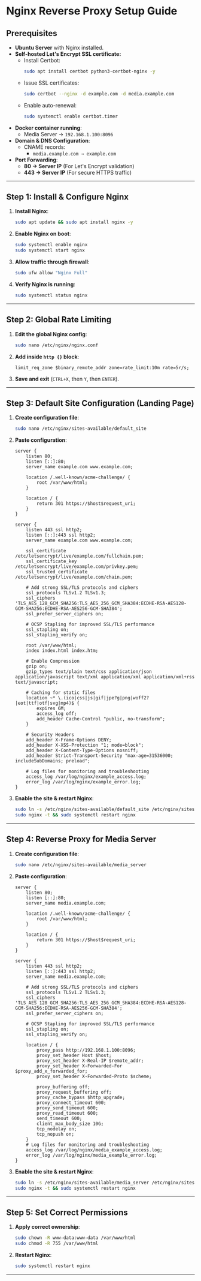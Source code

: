 # Nginx Reverse Proxy Setup Guide

## Prerequisites
- **Ubuntu Server** with Nginx installed.
- **Self-hosted Let's Encrypt SSL certificate:**
  - Install Certbot:
    ```bash
    sudo apt install certbot python3-certbot-nginx -y
    ```
  - Issue SSL certificates:
    ```bash
    sudo certbot --nginx -d example.com -d media.example.com
    ```
  - Enable auto-renewal:
    ```bash
    sudo systemctl enable certbot.timer
    ```
- **Docker container running**:
  - Media Server → `192.168.1.100:8096`
- **Domain & DNS Configuration**:
  - CNAME records:
    - `media.example.com → example.com`
- **Port Forwarding**:
  - **80 → Server IP** (For Let's Encrypt validation)
  - **443 → Server IP** (For secure HTTPS traffic)

---

## Step 1: Install & Configure Nginx
1. **Install Nginx**:
    ```bash
    sudo apt update && sudo apt install nginx -y
    ```
2. **Enable Nginx on boot**:
    ```bash
    sudo systemctl enable nginx
    sudo systemctl start nginx
    ```
3. **Allow traffic through firewall**:
    ```bash
    sudo ufw allow "Nginx Full"
    ```
4. **Verify Nginx is running**:
    ```bash
    sudo systemctl status nginx
    ```

---

## Step 2: Global Rate Limiting
1. **Edit the global Nginx config**:
    ```bash
    sudo nano /etc/nginx/nginx.conf
    ```
2. **Add inside `http {}` block**:
    ```nginx
    limit_req_zone $binary_remote_addr zone=rate_limit:10m rate=5r/s;
    ```
3. **Save and exit** (`CTRL+X`, then `Y`, then `ENTER`).

---

## Step 3: Default Site Configuration (Landing Page)
1. **Create configuration file**:
    ```bash
    sudo nano /etc/nginx/sites-available/default_site
    ```
2. **Paste configuration**:
    ```nginx
    server {
        listen 80;
        listen [::]:80;
        server_name example.com www.example.com;

        location /.well-known/acme-challenge/ {
            root /var/www/html;
        }

        location / {
            return 301 https://$host$request_uri;
        }
    }

    server {
        listen 443 ssl http2;
        listen [::]:443 ssl http2;
        server_name example.com www.example.com;

        ssl_certificate /etc/letsencrypt/live/example.com/fullchain.pem;
        ssl_certificate_key /etc/letsencrypt/live/example.com/privkey.pem;
        ssl_trusted_certificate /etc/letsencrypt/live/example.com/chain.pem;

        # Add strong SSL/TLS protocols and ciphers
        ssl_protocols TLSv1.2 TLSv1.3;
        ssl_ciphers 'TLS_AES_128_GCM_SHA256:TLS_AES_256_GCM_SHA384:ECDHE-RSA-AES128-GCM-SHA256:ECDHE-RSA-AES256-GCM-SHA384';
        ssl_prefer_server_ciphers on;

        # OCSP Stapling for improved SSL/TLS performance
        ssl_stapling on;
        ssl_stapling_verify on;

        root /var/www/html;
        index index.html index.htm;

        # Enable Compression
        gzip on;
        gzip_types text/plain text/css application/json application/javascript text/xml application/xml application/xml+rss text/javascript;

        # Caching for static files
        location ~* \.(ico|css|js|gif|jpe?g|png|woff2?|eot|ttf|otf|svg|mp4)$ {
            expires 6M;
            access_log off;
            add_header Cache-Control "public, no-transform";
        }

        # Security Headers
        add_header X-Frame-Options DENY;
        add_header X-XSS-Protection "1; mode=block";
        add_header X-Content-Type-Options nosniff;
        add_header Strict-Transport-Security "max-age=31536000; includeSubDomains; preload";

        # Log files for monitoring and troubleshooting
        access_log /var/log/nginx/example_access.log;
        error_log /var/log/nginx/example_error.log;
    }
    ```
3. **Enable the site & restart Nginx**:
    ```bash
    sudo ln -s /etc/nginx/sites-available/default_site /etc/nginx/sites-enabled/
    sudo nginx -t && sudo systemctl restart nginx
    ```

---

## Step 4: Reverse Proxy for Media Server
1. **Create configuration file**:
    ```bash
    sudo nano /etc/nginx/sites-available/media_server
    ```
2. **Paste configuration**:
    ```nginx
    server {
        listen 80;
        listen [::]:80;
        server_name media.example.com;

        location /.well-known/acme-challenge/ {
            root /var/www/html;
        }

        location / {
            return 301 https://$host$request_uri;
        }
    }

    server {
        listen 443 ssl http2;
        listen [::]:443 ssl http2;
        server_name media.example.com;

        # Add strong SSL/TLS protocols and ciphers
        ssl_protocols TLSv1.2 TLSv1.3;
        ssl_ciphers 'TLS_AES_128_GCM_SHA256:TLS_AES_256_GCM_SHA384:ECDHE-RSA-AES128-GCM-SHA256:ECDHE-RSA-AES256-GCM-SHA384';
        ssl_prefer_server_ciphers on;

        # OCSP Stapling for improved SSL/TLS performance
        ssl_stapling on;
        ssl_stapling_verify on;

        location / {
            proxy_pass http://192.168.1.100:8096;
            proxy_set_header Host $host;
            proxy_set_header X-Real-IP $remote_addr;
            proxy_set_header X-Forwarded-For $proxy_add_x_forwarded_for;
            proxy_set_header X-Forwarded-Proto $scheme;

            proxy_buffering off;
            proxy_request_buffering off;
            proxy_cache_bypass $http_upgrade;
            proxy_connect_timeout 600;
            proxy_send_timeout 600;
            proxy_read_timeout 600;
            send_timeout 600;
            client_max_body_size 10G;
            tcp_nodelay on;
            tcp_nopush on;
        }
        # Log files for monitoring and troubleshooting
        access_log /var/log/nginx/media_example_access.log;
        error_log /var/log/nginx/media_example_error.log;
    }
    ```
3. **Enable the site & restart Nginx**:
    ```bash
    sudo ln -s /etc/nginx/sites-available/media_server /etc/nginx/sites-enabled/
    sudo nginx -t && sudo systemctl restart nginx
    ```

---

## Step 5: Set Correct Permissions
1. **Apply correct ownership**:
    ```bash
    sudo chown -R www-data:www-data /var/www/html
    sudo chmod -R 755 /var/www/html
    ```
2. **Restart Nginx**:
    ```bash
    sudo systemctl restart nginx
    ```

---

